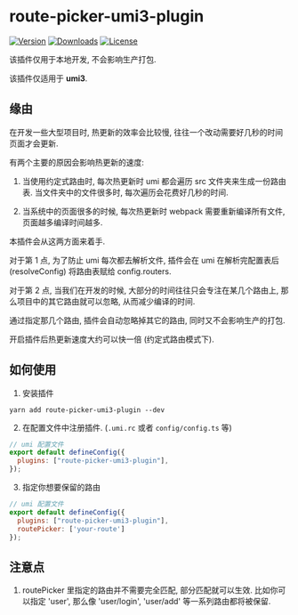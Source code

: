 # route-picker-umi3-plugin
<p>
  <a href="https://www.npmjs.com/package/route-picker-umi3-plugin"><img src="https://badgen.net/npm/v/route-picker-umi3-plugin" alt="Version" /></a>
  <a href="https://www.npmjs.com/package/route-picker-umi3-plugin"><img src="https://badgen.net/npm/dm/route-picker-umi3-plugin" alt="Downloads" /></a>
  <a href="https://www.npmjs.com/package/route-picker-umi3-plugin"><img src="https://badgen.net/npm/license/route-picker-umi3-plugin" alt="License" /></a>
</p>

该插件仅用于本地开发, 不会影响生产打包.

该插件仅适用于 **umi3**.

## 缘由
在开发一些大型项目时, 热更新的效率会比较慢, 往往一个改动需要好几秒的时间页面才会更新.

有两个主要的原因会影响热更新的速度:

1. 当使用约定式路由时, 每次热更新时 umi 都会遍历 src 文件夹来生成一份路由表. 当文件夹中的文件很多时, 每次遍历会花费好几秒的时间.

2. 当系统中的页面很多的时候, 每次热更新时 webpack 需要重新编译所有文件, 页面越多编译时间越多.

本插件会从这两方面来着手. 

对于第 1 点, 为了防止 umi 每次都去解析文件, 插件会在 umi 在解析完配置表后 (resolveConfig) 将路由表赋给 config.routers. 

对于第 2 点, 当我们在开发的时候, 大部分的时间往往只会专注在某几个路由上, 那么项目中的其它路由就可以忽略, 从而减少编译的时间.

通过指定那几个路由, 插件会自动忽略掉其它的路由, 同时又不会影响生产的打包. 

开启插件后热更新速度大约可以快一倍 (约定式路由模式下).

## 如何使用
1. 安装插件
```
yarn add route-picker-umi3-plugin --dev
```

2. 在配置文件中注册插件. (`.umi.rc` 或者 `config/config.ts` 等)

```js
// umi 配置文件
export default defineConfig({
  plugins: ["route-picker-umi3-plugin"],
});
```

3. 指定你想要保留的路由
```js
// umi 配置文件
export default defineConfig({
  plugins: ["route-picker-umi3-plugin"],
  routePicker: ['your-route']
});
```

## 注意点
1. routePicker 里指定的路由并不需要完全匹配, 部分匹配就可以生效. 比如你可以指定 'user', 那么像 'user/login', 'user/add' 等一系列路由都将被保留.
